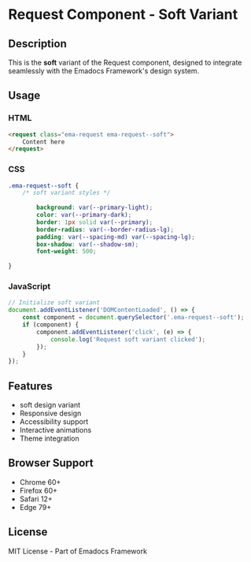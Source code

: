 # Request Component - Soft Variant

## Description
This is the **soft** variant of the Request component, designed to integrate seamlessly with the Emadocs Framework's design system.

## Usage

### HTML
```html
<request class="ema-request ema-request--soft">
    Content here
</request>
```

### CSS
```css
.ema-request--soft {
    /* soft variant styles */
    
        background: var(--primary-light);
        color: var(--primary-dark);
        border: 1px solid var(--primary);
        border-radius: var(--border-radius-lg);
        padding: var(--spacing-md) var(--spacing-lg);
        box-shadow: var(--shadow-sm);
        font-weight: 500;
    
}
```

### JavaScript
```javascript
// Initialize soft variant
document.addEventListener('DOMContentLoaded', () => {
    const component = document.querySelector('.ema-request--soft');
    if (component) {
        component.addEventListener('click', (e) => {
            console.log('Request soft variant clicked');
        });
    }
});
```

## Features
- soft design variant
- Responsive design
- Accessibility support
- Interactive animations
- Theme integration

## Browser Support
- Chrome 60+
- Firefox 60+
- Safari 12+
- Edge 79+

## License
MIT License - Part of Emadocs Framework
